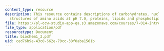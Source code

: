 ```yaml
---
content_type: resource
description: This resource contains descriptions of carbohydrates, nucleic acids,
  structures of amino acids at pH 7.0, proteins, lipids and phospholipids.
file: https://ol-ocw-studio-app-qa.s3.amazonaws.com/courses/7-014-introductory-biology-spring-2005/ced76b9e43c8662e79cc38f0aba1561b_biochem1_3.pdf
file_type: application/pdf
resourcetype: Document
title: biochem1_3.pdf
uid: ced76b9e-43c8-662e-79cc-38f0aba1561b
---
```

